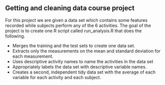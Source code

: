 Getting and cleaning data course project 
-----------------------------------------

For this project we are given a data set which contains some features recorded while subjects perform any of the 6 activities. 
The goal of the project is to create one R script called run_analysis.R that does the following. 
  * Merges the training and the test sets to create one data set.
  * Extracts only the measurements on the mean and standard deviation for each measurement. 
  * Uses descriptive activity names to name the activities in the data set
  * Appropriately labels the data set with descriptive variable names. 
  * Creates a second, independent tidy data set with the average of each variable for each activity and each subject. 
